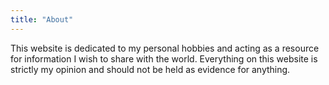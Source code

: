 ```yaml
---
title: "About"
---
```


This website is dedicated to my personal hobbies and acting as a resource for information I wish to share with the world. Everything on this website is strictly my opinion and should not be held as evidence for anything. 